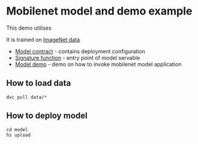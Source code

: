 # Mobilenet model and demo example

This demo utilises 

It is trained on [ImageNet data](http://www.image-net.org)

- [Model contract](model/serving.yaml) - contains deployment configuration
- [Signature function](model/src/func_main.py) - entry point of model servable
- [Model demo](demo/Mobile_net_demo.ipynb) - demo on how to invoke mobilenet model application

## How to load data
```commandline
dvc pull data/*
```

## How to deploy model
```commandline
cd model
hs upload
```